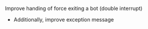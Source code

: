 Improve handing of force exiting a bot (double interrupt)
- Additionally, improve exception message
